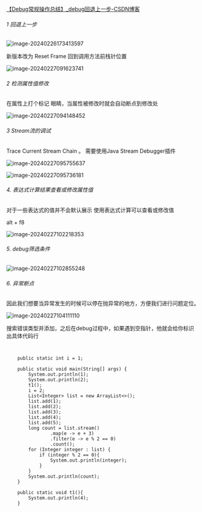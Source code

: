 [【Debug常规操作总结】_debug回退上一步-CSDN博客](https://blog.csdn.net/qq_53859178/article/details/127241195)

###### 1 回退上一步

![image-20240226173413597](E:\note2\实习\实习期new技术栈\Debug\assets\image-20240226173413597.png)



新版本改为 Reset Frame 回到调用方法前栈针位置

![image-20240227091623741](E:\note2\实习\实习期new技术栈\Debug\assets\image-20240227091623741.png)





###### 2 检测属性值修改

在属性上打个标记 眼睛，当属性被修改时就会自动断点到修改处

![image-20240227094148452](E:\note2\实习\实习期new技术栈\Debug\assets\image-20240227094148452.png)



###### 3 Stream流的调试

Trace Current Stream Chain   。  需要使用Java Stream Debugger插件

![image-20240227095755637](E:\note2\实习\实习期new技术栈\Debug\assets\image-20240227095755637.png)



![image-20240227095736181](E:\note2\实习\实习期new技术栈\Debug\assets\image-20240227095736181.png)



###### 4. 表达式计算结果查看或修改属性值

对于一些表达式的值并不会默认展示 使用表达式计算可以查看或修改值

alt + f8

![image-20240227102218353](E:\note2\实习\实习期new技术栈\Debug\assets\image-20240227102218353.png)



###### 5. debug筛选条件

![image-20240227102855248](E:\note2\实习\实习期new技术栈\Debug\assets\image-20240227102855248.png)



###### 6. 异常断点

因此我们想要当异常发生的时候可以停在抛异常的地方，方便我们进行问题定位。

![image-20240227104111110](E:\note2\实习\实习期new技术栈\Debug\assets\image-20240227104111110.png)

搜索错误类型并添加，之后在debug过程中，如果遇到空指针，他就会给你标识出具体代码行



```


    public static int i = 1;

    public static void main(String[] args) {
        System.out.println(1);
        System.out.println(2);
        t1();
        i = 2;
        List<Integer> list = new ArrayList<>();
        list.add(1);
        list.add(2);
        list.add(3);
        list.add(4);
        list.add(5);
        long count = list.stream()
                .map(e -> e + 3)
                .filter(e -> e % 2 == 0)
                .count();
        for (Integer integer : list) {
            if (integer % 2 == 0){
                System.out.println(integer);
            }
        }
        System.out.println(count);
    }

    public static void t1(){
        System.out.println(4);
    }
```


